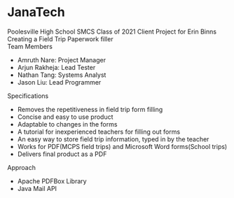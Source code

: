# JanaTech

Poolesville High School SMCS Class of 2021 Client Project for Erin Binns  
Creating a Field Trip Paperwork filler   
Team Members  
* Amruth Nare: Project Manager  
* Arjun Rakheja: Lead Tester  
* Nathan Tang: Systems Analyst  
* Jason Liu: Lead Programmer  

Specifications  
* Removes the repetitiveness in field trip form filling  
* Concise and easy to use product  
* Adaptable to changes in the forms  
* A tutorial for inexperienced teachers for filling out forms  
* An easy way to store field trip information, typed in by the teacher  
* Works for PDF(MCPS field trips) and Microsoft Word forms(School trips)  
* Delivers final product as a PDF  

Approach
* Apache PDFBox Library
* Java Mail API
